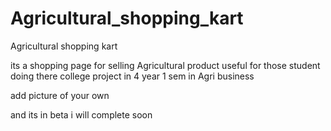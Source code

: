 # Agricultural_shopping_kart
Agricultural shopping kart


its a shopping page for selling Agricultural product useful for those student doing there college project in 4 year 1 sem in Agri business

add picture of your own 

and its in beta i will complete soon
